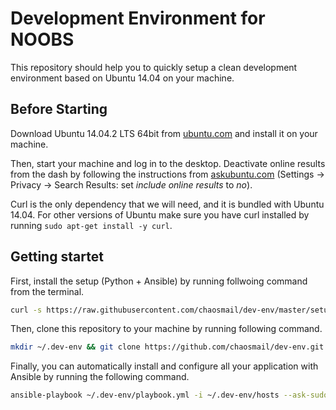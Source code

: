 # Development Environment for NOOBS

This repository should help you to quickly setup a clean development environment based on Ubuntu 14.04 on your machine.

## Before Starting

Download Ubuntu 14.04.2 LTS 64bit from [ubuntu.com](http://www.ubuntu.com/download/desktop) and install it on your machine.

Then, start your machine and log in to the desktop. Deactivate online results from the dash by following the instructions from [askubuntu.com](http://askubuntu.com/questions/192269/how-can-i-remove-amazon-search-results-from-the-dash-or-disable-the-feature) (Settings -> Privacy -> Search Results: set *include online results* to *no*).

Curl is the only dependency that we will need, and it is bundled with Ubuntu 14.04. For other versions of Ubuntu make sure you have curl installed by running ```sudo apt-get install -y curl```.

## Getting startet

First, install the setup (Python + Ansible) by running follwoing command from the terminal.

```bash
curl -s https://raw.githubusercontent.com/chaosmail/dev-env/master/setup.sh | bash /dev/stdin
```

Then, clone this repository to your machine by running following command.

```bash
mkdir ~/.dev-env && git clone https://github.com/chaosmail/dev-env.git ~/.dev-env
```

Finally, you can automatically install and configure all your application with Ansible by running the following command.

```bash
ansible-playbook ~/.dev-env/playbook.yml -i ~/.dev-env/hosts --ask-sudo-pass
```
